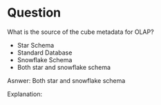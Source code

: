 # Question
What is the source of the cube metadata for OLAP?

+ Star Schema
+ Standard Database
+ Snowflake Schema
+ Both star and snowflake schema

Asnwer: Both star and snowflake schema

Explanation: